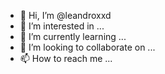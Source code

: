 - 👋 Hi, I’m @leandroxxd
- 👀 I’m interested in ...
- 🌱 I’m currently learning ...
- 💞️ I’m looking to collaborate on ...
- 📫 How to reach me ...

<!---
leandroxxd/leandroxxd is a ✨ special ✨ repository because its `README.md` (this file) appears on your GitHub profile.
You can click the Preview link to take a look at your changes.
--->
